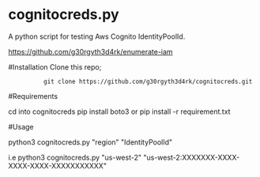 # cognitocreds.py
A python script for testing Aws Cognito IdentityPoolId.

https://github.com/g30rgyth3d4rk/enumerate-iam

#Installation
Clone this repo; 
              
              git clone https://github.com/g30rgyth3d4rk/cognitocreds.git
#Requirements

cd into cognitocreds
pip install boto3 or pip install -r requirement.txt

#Usage

python3 cognitocreds.py "region" "IdentityPoolId" 

i.e python3 cognitocreds.py "us-west-2" "us-west-2:XXXXXXX-XXXX-XXXX-XXXX-XXXXXXXXXXX"
